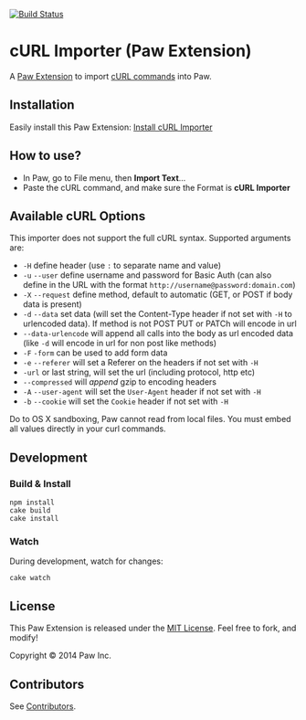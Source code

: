 [![Build Status](https://travis-ci.org/luckymarmot/Paw-cURLImporter.svg?branch=master)](https://travis-ci.org/luckymarmot/Paw-cURLImporter)

# cURL Importer (Paw Extension)

A [Paw Extension](http://luckymarmot.com/paw/extensions/) to import [cURL commands](http://curl.haxx.se/docs/manpage.html) into Paw.

## Installation

Easily install this Paw Extension: [Install cURL Importer](https://luckymarmot.com/paw/extensions/cURLImporter)

## How to use?

* In Paw, go to File menu, then **Import Text**...
* Paste the cURL command, and make sure the Format is **cURL Importer**

## Available cURL Options

This importer does not support the full cURL syntax. Supported arguments are:

* `-H`    define header (use `:` to separate name and value)
* `-u` `--user` define username and password for Basic Auth (can also define in the URL with the format `http://username@password:domain.com`)
* `-X` `--request` define method, default to automatic (GET, or POST if body data is present)
* `-d` `--data` set data (will set the Content-Type header if not set with `-H` to urlencoded data). If method is not POST PUT or PATCh will encode in url
* `--data-urlencode` will append all calls into the body as url encoded data (like `-d` will encode in url for non post like methods)
* `-F` `-form` can be used to add form data
* `-e` `--referer` will set a Referer on the headers if not set with `-H`
* `-url` or last string, will set the url (including protocol, http etc)
* `--compressed` will *append* gzip to encoding headers
* `-A` `--user-agent` will set the `User-Agent` header if not set with `-H`
* `-b` `--cookie` will set the `Cookie` header if not set with `-H`

Do to OS X sandboxing, Paw cannot read from local files. You must embed all values directly in your curl commands.

## Development

### Build & Install

```shell
npm install
cake build
cake install
```

### Watch

During development, watch for changes:

```shell
cake watch
```

## License

This Paw Extension is released under the [MIT License](LICENSE). Feel free to fork, and modify!

Copyright © 2014 Paw Inc.

## Contributors

See [Contributors](https://github.com/luckymarmot/Paw-cURLImporter/graphs/contributors).
